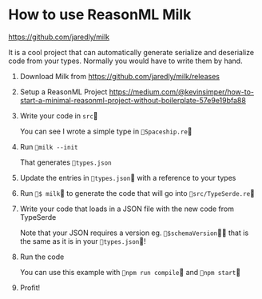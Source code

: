 # How to use ReasonML Milk

https://github.com/jaredly/milk

It is a cool project that can automatically generate serialize and deserialize code from your types. Normally you would have to write them by hand.

1. Download Milk from https://github.com/jaredly/milk/releases

2. Setup a ReasonML Project https://medium.com/@kevinsimper/how-to-start-a-minimal-reasonml-project-without-boilerplate-57e9e19bfa88

3. Write your code in `src`

   You can see I wrote a simple type in `Spaceship.re`

4. Run `milk --init`

   That generates `types.json`

5. Update the entries in `types.json` with a reference to your types

6. Run `$ milk` to generate the code that will go into `src/TypeSerde.re`

7. Write your code that loads in a JSON file with the new code from TypeSerde

   Note that your JSON requires a version eg. `$schemaVersion` that is the same as it is in your `types.json`!

8. Run the code

   You can use this example with `npm run compile` and `npm start`

9. Profit!
